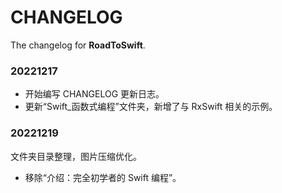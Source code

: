 # CHANGELOG

The changelog for **RoadToSwift**.



### 20221217

* 开始编写 CHANGELOG 更新日志。
* 更新“Swift_函数式编程”文件夹，新增了与 RxSwift 相关的示例。

### 20221219

文件夹目录整理，图片压缩优化。

* 移除“介绍：完全初学者的 Swift 编程”。





